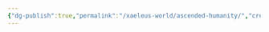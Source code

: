 ```yaml
---
{"dg-publish":true,"permalink":"/xaeleus-world/ascended-humanity/","created":"2024-06-26T10:37:42.527-08:00","updated":"2024-06-25T17:50:00.512-08:00"}
---
```


